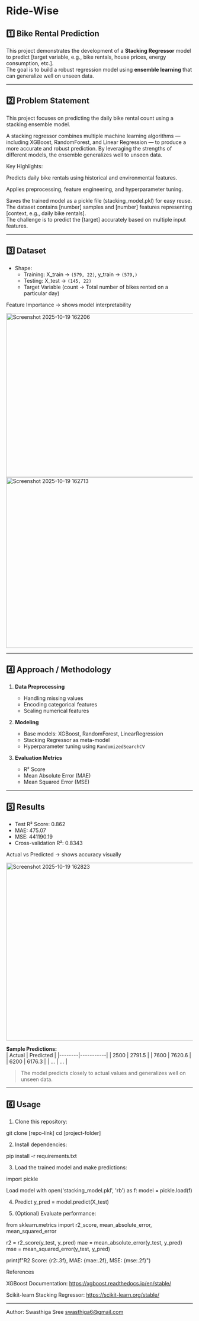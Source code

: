 # Ride-Wise


## 1️⃣ Bike Rental Prediction
This project demonstrates the development of a **Stacking Regressor** model to predict [target variable, e.g., bike rentals, house prices, energy consumption, etc.].  
The goal is to build a robust regression model using **ensemble learning** that can generalize well on unseen data.

---

## 2️⃣ Problem Statement
This project focuses on predicting the daily bike rental count using a stacking ensemble model.

A stacking regressor combines multiple machine learning algorithms — including XGBoost, RandomForest, and Linear Regression — to produce a more accurate and robust prediction. By leveraging the strengths of different models, the ensemble generalizes well to unseen data.

Key Highlights:

Predicts daily bike rentals using historical and environmental features.

Applies preprocessing, feature engineering, and hyperparameter tuning.

Saves the trained model as a pickle file (stacking_model.pkl) for easy reuse.
The dataset contains [number] samples and [number] features representing [context, e.g., daily bike rentals].  
The challenge is to predict the [target] accurately based on multiple input features.

---

## 3️⃣ Dataset

- Shape:  
  - Training: X_train → `(579, 22)`, y_train → `(579,)`  
  - Testing: X_test → `(145, 22)`
  - Target Variable (count → Total number of bikes rented on a particular day)
 
Feature Importance → shows model interpretability

<img width="606" height="443" alt="Screenshot 2025-10-19 162206" src="https://github.com/user-attachments/assets/65d126fa-699f-4bb7-afda-a7853b8d4ad0" />

<img width="885" height="461" alt="Screenshot 2025-10-19 162713" src="https://github.com/user-attachments/assets/64dc27c3-4a0d-43ac-994c-12cb486dbe49" />


---

## 4️⃣ Approach / Methodology
1. **Data Preprocessing**  
   - Handling missing values  
   - Encoding categorical features  
   - Scaling numerical features  

2. **Modeling**  
   - Base models: XGBoost, RandomForest, LinearRegression  
   - Stacking Regressor as meta-model  
   - Hyperparameter tuning using `RandomizedSearchCV`  

3. **Evaluation Metrics**  
   - R² Score  
   - Mean Absolute Error (MAE)  
   - Mean Squared Error (MSE)  

---

## 5️⃣ Results
- Test R² Score: 0.862  
- MAE: 475.07  
- MSE: 441190.19  
- Cross-validation R²: 0.8343

Actual vs Predicted → shows accuracy visually

<img width="770" height="480" alt="Screenshot 2025-10-19 162823" src="https://github.com/user-attachments/assets/8c62348a-7c89-40e7-9a24-3e00821e6471" />




**Sample Predictions:**  
| Actual | Predicted |
|--------|-----------|
| 2500   | 2791.5    |
| 7600   | 7620.6    |
| 6200   | 6176.3    |
| …      | …         |

> The model predicts closely to actual values and generalizes well on unseen data.

---

## 6️⃣ Usage
1. Clone this repository:
 
git clone [repo-link]
cd [project-folder]


2. Install dependencies:

pip install -r requirements.txt


3. Load the trained model and make predictions:

import pickle

Load model
with open('stacking_model.pkl', 'rb') as f:
    model = pickle.load(f)

4. Predict
y_pred = model.predict(X_test)


5. (Optional) Evaluate performance:

from sklearn.metrics import r2_score, mean_absolute_error, mean_squared_error

r2 = r2_score(y_test, y_pred)
mae = mean_absolute_error(y_test, y_pred)
mse = mean_squared_error(y_test, y_pred)

print(f"R2 Score: {r2:.3f}, MAE: {mae:.2f}, MSE: {mse:.2f}")



 References

XGBoost Documentation: https://xgboost.readthedocs.io/en/stable/

Scikit-learn Stacking Regressor: https://scikit-learn.org/stable/

- - - - - - - - - - - - - - - - - - - - - - - - - - - - -

Author: Swasthiga Sree
swasthiga6@gmail.com
